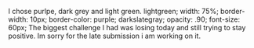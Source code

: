I chose purlpe, dark grey and light green. lightgreen;
width: 75%;   border-width: 10px;
  border-color: purple;
  darkslategray;
 opacity: .90;
 font-size: 60px;
The biggest challenge I had was losing today and still trying to stay positive.
Im sorry for the late submission i am working on it.
